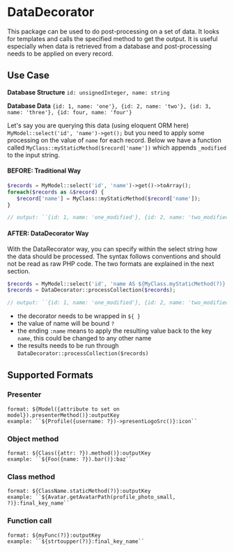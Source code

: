 # DataDecorator

This package can be used to do post-processing on a set of data. It looks for templates and calls the specified method to get the output. It is useful especially when data is retrieved from a database and post-processing needs to be applied on every record.

## Use Case
**Database Structure**
``id: unsignedInteger, name: string``

**Database Data**
``{id: 1, name: 'one'}, {id: 2, name: 'two'}, {id: 3, name: 'three'}, {id: four, name: 'four'}``

Let's say you are querying this data (using eloquent ORM here) ``MyModel::select('id', 'name')->get();`` but you need to apply some processing on the value of ``name`` for each record.
Below we have a function called ``MyClass::myStaticMethod($record['name'])`` which appends ``_modified`` to the input string.

#### BEFORE: Traditional Way
```php
$records = MyModel::select('id', 'name')->get()->toArray();
foreach($records as &$record) {
   $record['name'] = MyClass::myStaticMethod($record['name']);
}

// output: ``{id: 1, name: 'one_modified'}, {id: 2, name: 'two_modified'}, {id: 3, name: 'three_modified'}, {id: four, name: 'four_modified'}``
```

#### AFTER: DataDecorator Way
With the DataRecorator way, you can specify within the select string how the data should be processed. The syntax follows conventions and should not be read as raw PHP code. The two formats are explained in the next section. 
```php
$records = MyModel::select('id', 'name AS ${MyClass.myStaticMethod(?)}:name')->get()->toArray();
$records = DataDecorator::processCollection($records);

// output: ``{id: 1, name: 'one_modified'}, {id: 2, name: 'two_modified'}, {id: 3, name: 'three_modified'}, {id: four, name: 'four_modified'}``
```
- the decorator needs to be wrapped in ``${ }``
- the value of name will be bound ``?`` 
- the ending ``:name`` means to apply the resulting value back to the key ``name``, this could be changed to any other name
- the results needs to be run through ``DataDecorator::processCollection($records)``


## Supported Formats

### Presenter
```
format: ${Model({attribute to set on model}).presenterMethod()}:outputKey
example: ``${Profile({username: ?})->presentLogoSrc()}:icon``
```

### Object method
```
format: ${Class({attr: ?}).method()}:outputKey
example: ``${Foo({name: ?}).bar()}:baz``
```

### Class method
```
format: ${ClassName.staticMethod(?)}:outputKey
example: ``${Avatar.getAvatarPath(profile_photo_small, ?)}:final_key_name``
```         

### Function call
```
format: ${myFunc(?)}:outputKey
example: ``${strtoupper(?)}:final_key_name``
```         
